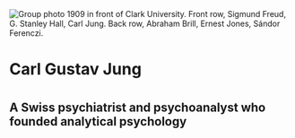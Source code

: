 <main>
  <img src="https://en.wikipedia.org/wiki/Carl_Jung#/media/File:Hall_Freud_Jung_in_front_of_Clark_1909.jpg" alt="Group photo 1909 in front of Clark University. Front row, Sigmund Freud, G. Stanley Hall, Carl Jung. Back row, Abraham Brill, Ernest Jones, Sándor Ferenczi.">
  <h1> Carl Gustav Jung<h1>
  <h2> A Swiss psychiatrist and psychoanalyst who founded analytical psychology<h2>
  
</main>

